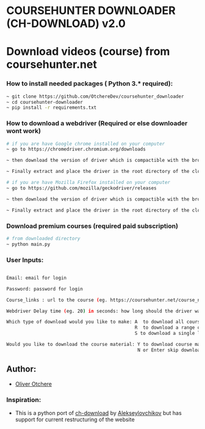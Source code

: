 # COURSEHUNTER DOWNLOADER (CH-DOWNLOAD) v2.0

# Download videos (course) from coursehunter.net

### How to install needed packages ( Python 3.\* required):

```sh
~ git clone https://github.com/OtchereDev/coursehunter_downloader
~ cd coursehunter-downloader
~ pip install -r requirements.txt
```

### How to download a webdriver (Required or else downloader wont work)
```sh
# if you are have Google chrome installed on your computer
~ go to https://chromedriver.chromium.org/downloads

~ then download the version of driver which is compactible with the browser version you have

~ Finally extract and place the driver in the root directory of the cloned repository

# if you are have Mozilla Firefox installed on your computer
~ go to https://github.com/mozilla/geckodriver/releases

~ then download the version of driver which is compactible with the browser version you have

~ Finally extract and place the driver in the root directory of the cloned repository

```

### Download premium courses (required paid subscription)

```sh
# from downloaded directory
~ python main.py
```

### User Inputs:

```sh

Email: email for login

Password: password for login

Course_links : url to the course (eg. https://coursehunter.net/course_name)

Webdriver Delay time (eg. 20) in seconds: how long should the driver wai before failing if your internet connection is not strong (default 20)

Which type of download would you like to make: A  to download all course lesson
                                               R  to download a range of course lesson eg. 10,15
                                               S to download a single lesson eg. 5

Would you like to download the course material: Y to download course material 
                                                N or Enter skip downloading it

```

## Author:

- [Oliver Otchere](https://github.com/OtchereDev)

### Inspiration:

- This is a python port of [ch-download](https://github.com/alekseylovchikov/ch-download) by [Alekseylovchikov](https://github.com/alekseylovchikov) but has support for current restructuring of the website
